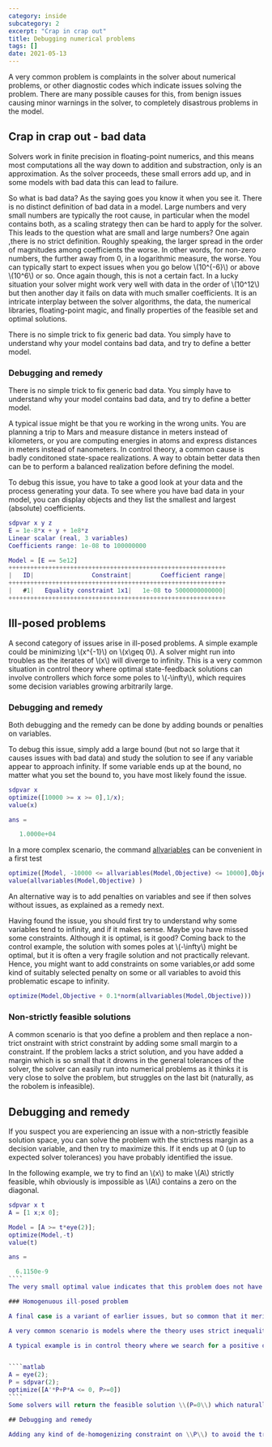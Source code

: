 ```yaml
---
category: inside
subcategory: 2
excerpt: "Crap in crap out"
title: Debugging numerical problems
tags: []
date: 2021-05-13
---
```


A very common problem is complaints in the solver about numerical problems, or other diagnostic codes which indicate issues solving the problem. There are many possible causes for this, from benign issues causing minor warnings in the solver, to completely disastrous problems in the model.

## Crap in crap out - bad data

Solvers work in finite precision in floating-point numerics, and this means most computations all the way down to addition and substraction, only is an approximation. As the solver proceeds, these small errors add up, and in some models with bad data this can lead to failure.

So what is bad data? As the saying goes you know it when you see it. There is no distinct definition of bad data in a model. Large numbers and very small numbers are typically the root cause, in particular when the model contains both, as a scaling strategy then can be hard to apply for the solver. This leads to the question what are small and large numbers? One again ,there is no strict definition. Roughly speaking, the larger spread in the order of magnitudes among coefficients the worse. In other words, for non-zero numbers, the further away from 0, in a logarithmic measure, the worse. You can typically start to expect issues when you go below \\(10^{-6}\\) or above \\(10^6\\) or so. Once again though, this is not a certain fact. In a lucky situation your solver might work very well with data in the order of \\(10^12\\) but then another day it fails on data with much smaller coefficients. It is an intricate interplay between the solver algorithms, the data, the numerical libraries, floating-point magic, and finally properties of the feasible set and optimal solutions.

There is no simple trick to fix generic bad data. You simply have to understand why your model contains bad data, and try to define a better model. 


### Debugging and remedy

There is no simple trick to fix generic bad data. You simply have to understand why your model contains bad data, and try to define a better model. 

A typical issue might be that you re working in the wrong units. You are planning a trip to Mars and measure distance in meters instead of kilometers, or you are computing energies in atoms and express distances in meters instead of nanometers. In control theory, a common cause is badly conditoned state-space realizations. A way to obtain better data then can be to perform a balanced realization before defining the model.

To debug this issue, you have to take a good look at your data and the process generating your data. To see where you have bad data in your model, you can display objects and they list the smallest and largest (absolute) coefficients.

````matlab
sdpvar x y z
E = 1e-8*x + y + 1e8*z
Linear scalar (real, 3 variables)
Coefficients range: 1e-08 to 100000000

Model = [E == 5e12]
++++++++++++++++++++++++++++++++++++++++++++++++++++++++++++
|   ID|                Constraint|        Coefficient range|
++++++++++++++++++++++++++++++++++++++++++++++++++++++++++++
|   #1|   Equality constraint 1x1|   1e-08 to 5000000000000|
++++++++++++++++++++++++++++++++++++++++++++++++++++++++++++
````

## Ill-posed problems

A second category of issues arise in ill-posed problems. A simple example could be minimizing \\(x^{-1}\\) on \\(x\geq 0\\). A solver might run into troubles as the iterates of \\(x\\) will diverge to infinity. This is a very common situation in control theory where optimal state-feedback solutions can involve controllers which force some poles to \\(-\infty\\), which requires some decision variables growing arbitrarily large.

### Debugging and remedy

Both debugging and the remedy can be done by adding bounds or penalties on variables. 

To debug this issue, simply add a large bound (but not so large that it causes issues with bad data) and study the solution to see if any variable appear to approach infinity. If some variable ends up at the bound, no matter what you set the bound to, you have most likely found the issue.

````matlab
sdpvar x
optimize([10000 >= x >= 0],1/x);
value(x)

ans =

   1.0000e+04
````

In a more complex scenario, the command [allvariables](/command/allvariables) can be convenient in a first test

````matlab
optimize([Model, -10000 <= allvariables(Model,Objective) <= 10000],Objective)
value(allvariables(Model,Objective) )
````

An alternative way is to add penalties on variables and see if then solves without issues, as explained as a remedy next.

Having found the issue, you should first try to understand why some variables tend to infinity, and if it makes sense. Maybe you have missed some constraints. Although it is optimal, is it good? Coming back to the control example, the solution with somes poles at \\(-\infty\\) might be optimal, but it is often a very fragile solution and not practically relevant. Hence, you might want to add constraints on some variables,or add some kind of suitably selected penalty on some or all variables to avoid this problematic escape to infinity.

````matlab
optimize(Model,Objective + 0.1*norm(allvariables(Model,Objective)))
````


### Non-strictly feasible solutions

A common scenario is that yoo define a problem and then replace a non-trict onstraint with strict constraint by adding some small margin to a constraint. If the problem lacks a strict solution, and you have added a margin which is so small that it drowns in the general tolerances of the solver, the solver can easily run into numerical problems as it thinks it is very close to solve the problem, but struggles on the last bit (naturally, as the robolem is infeasible).

## Debugging and remedy

If you suspect you are experiencing an issue with a non-strictly feasible solution space, you can solve the problem with the strictness margin as a decision variable, and then try to maximize this. If it ends up at 0 (up to expected solver tolerances) you have probably identified the issue.

In the following example, we try to find an \\(x\\) to make \\(A\\) strictly feasible, whih obviously is impossible as \\(A\\) contains a zero on the diagonal.

`````matlab
sdpvar x t
A = [1 x;x 0];

Model = [A >= t*eye(2)];
optimize(Model,-t)
value(t)

ans =

  6.1150e-9
````
The very small optimal value indicates that this problem does not have a stractly optimal solution.

### Homogenuous ill-posed problem

A final case is a variant of earlier issues, but so common that it merits its own section

A very common scenario is models where the theory uses strict inequalities, but since this is impossible in pracice we relax it to non-strict inequaliites, and we obtain various mysterious warnings and diagnostics by the olver. The root ause then can be the the model as a whole only is feasible for the zero solution, i.e. the original strict variant is completely infeasible.

A typical example is in control theory where we search for a positive definite \\(P\succ 0\\) proving stability of a matrix \\(A\\) via \\(A^TP+PA \prec 0\\).


````matlab
A = eye(2);
P = sdpvar(2);
optimize([A'*P+P*A <= 0, P>=0])
````
Some solvers will return the feasible solution \\(P=0\\) which naturally solves the non-strict problem (but is completely useless) while sme solvers might struggle since the feasible space is a singleton. 

## Debugging and remedy

Adding any kind of de-homogenizing constraint on \\P\\) to avoid the trivial solution will render the problem infeasible, thus revealing to us that the problem is infeasible, and there is no remedy as the original problem is infeasible.






